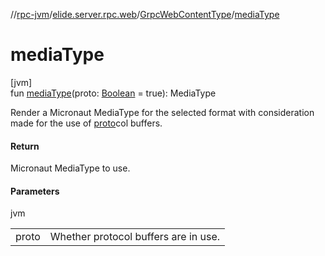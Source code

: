 //[rpc-jvm](../../../index.md)/[elide.server.rpc.web](../index.md)/[GrpcWebContentType](index.md)/[mediaType](media-type.md)

# mediaType

[jvm]\
fun [mediaType](media-type.md)(proto: [Boolean](https://kotlinlang.org/api/latest/jvm/stdlib/kotlin/-boolean/index.html) = true): MediaType

Render a Micronaut MediaType for the selected format with consideration made for the use of [proto](media-type.md)col buffers.

#### Return

Micronaut MediaType to use.

#### Parameters

jvm

| | |
|---|---|
| proto | Whether protocol buffers are in use. |
